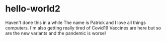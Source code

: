 # hello-world2
Haven't done this in a while
The name is Patrick and I love all things computers.
I'm also getting really tired of Covid19
Vaccines are here but so are the new variants and the pandemic is worse!
